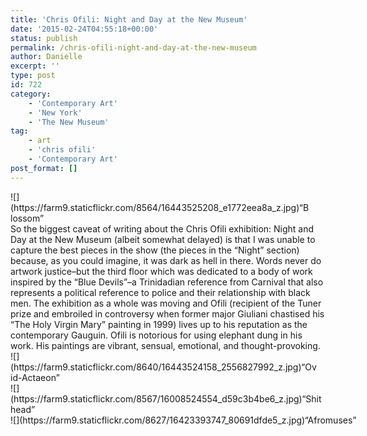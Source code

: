 ```yaml
---
title: 'Chris Ofili: Night and Day at the New Museum'
date: '2015-02-24T04:55:18+00:00'
status: publish
permalink: /chris-ofili-night-and-day-at-the-new-museum
author: Danielle
excerpt: ''
type: post
id: 722
category:
    - 'Contemporary Art'
    - 'New York'
    - 'The New Museum'
tag:
    - art
    - 'chris ofili'
    - 'Contemporary Art'
post_format: []
---
```

<div class="wp-caption alignnone" style="width: 480px">![](https://farm9.staticflickr.com/8564/16443525208_e1772eea8a_z.jpg)“Blossom”

</div>So the biggest caveat of writing about the Chris Ofili exhibition: Night and Day at the New Museum (albeit somewhat delayed) is that I was unable to capture the best pieces in the show (the pieces in the “Night” section) because, as you could imagine, it was dark as hell in there. Words never do artwork justice–but the third floor which was dedicated to a body of work inspired by the “Blue Devils”–a Trinidadian reference from Carnival that also represents a political reference to police and their relationship with black men. The exhibition as a whole was moving and Ofili (recipient of the Tuner prize and embroiled in controversy when former major Giuliani chastised his “The Holy Virgin Mary” painting in 1999) lives up to his reputation as the contemporary Gauguin. Ofili is notorious for using elephant dung in his work. His paintings are vibrant, sensual, emotional, and thought-provoking.

<div class="wp-caption alignnone" style="width: 490px">![](https://farm9.staticflickr.com/8640/16443524158_2556827992_z.jpg)“Ovid-Actaeon”

</div><div class="wp-caption alignnone" style="width: 503px">![](https://farm9.staticflickr.com/8567/16008524554_d59c3b4be6_z.jpg)“Shithead”

</div><div class="wp-caption alignnone" style="width: 566px">![](https://farm9.staticflickr.com/8627/16423393747_80691dfde5_z.jpg)“Afromuses”

</div>